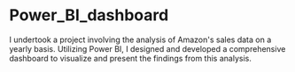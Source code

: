 # Power_BI_dashboard
I undertook a project involving the analysis of Amazon's sales data on a yearly basis. Utilizing Power BI, I designed and developed a comprehensive dashboard to visualize and present the findings from this analysis.
